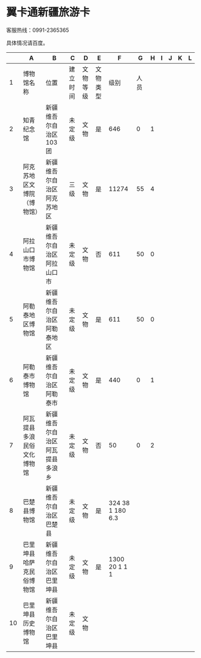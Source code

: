 # 翼卡通新疆旅游卡
  
客服热线：0991-2365365  
  
具体情况请百度。

|  |  A  |  B  |  C  |  D  |  E  |  F  |  G  |  H  |  I  |  J  |  K  |  L  |
| --- | ------------------------ | ---------------------------- | -------- | -------- | -------- | ----- | ---- | --- | --- | --- | --- | --- |
| 1  | 博物馆名称  | 位置  | 建立时间 | 文物等级 | 文物类型 | 级别  | 人员 |  |  |  |  |  |
| 2  | 知青纪念馆  | 新疆维吾尔自治区103团  | 未定级  | 文物  | 是  | 646  | 0  | 1  |  |  |  |  |
| 3  | 阿克苏地区文博院（博物馆） | 新疆维吾尔自治区阿克苏地区  | 三级  | 文物  | 是  | 11274 | 55  | 4  |  |  |  |  |
| 4  | 阿拉山口市博物馆  | 新疆维吾尔自治区阿拉山口市  | 未定级  | 文物  | 否  | 611  | 50  | 0  |  |  |  |  |
| 5  | 阿勒泰地区博物馆  | 新疆维吾尔自治区阿勒泰地区  | 未定级  | 文物  | 是  | 611  | 50  | 0  |  |  |  |  |
| 6  | 阿勒泰市博物馆  | 新疆维吾尔自治区阿勒泰市  | 未定级  | 文物  | 是  | 440  | 0  | 1  |  |  |  |  |
| 7  | 阿瓦提县多浪民俗文化博物馆 | 新疆维吾尔自治区阿瓦提县多浪乡 | 未定级  | 文物  | 否  | 50  | 0  | 2  |  |  |  |  |
| 8 | 巴楚县博物馆 | 新疆维吾尔自治区巴楚县 | 未定级 | 文物 | 是 | 324 38 1 180 6.3
| 9 | 巴里坤县哈萨克民俗博物馆 | 新疆维吾尔自治区巴里坤县 | 未定级 | 文物 | 是 | 1300 20 1 1 1
| 10|巴里坤县历史博物馆 | 新疆维吾尔自治区巴里坤县 | 未定级 | 文物 |